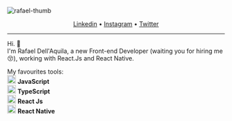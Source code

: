 <p>
   <img src="https://i.ibb.co/R6WvysN/Prancheta-1.jpg" alt="rafael-thumb" border="0">
</p>

<p align="center">
<a href="https://www.linkedin.com/in/rafaeldellaquila/" target="_blank">Linkedin</a> •
  <a href="https://instagram.com/rfldllql" target="_blank">Instagram</a> •
  <a href="https://twitter.com/rfldllql" target="_blank">Twitter</a>
</p>

---

Hi. 🤙</br>
I'm Rafael Dell'Aquila, a new Front-end Developer (waiting you for hiring me 😚), working with React.Js and React Native.

My favourites tools:
</br>
<img src="https://upload.wikimedia.org/wikipedia/commons/9/99/Unofficial_JavaScript_logo_2.svg" width="20"/> <b>JavaScript</b>
</br>
<img src="https://i.ibb.co/PZ2XZgr/ts.png" width="20"/> <b>TypeScript</b>
</br>
<img src="https://i.ibb.co/4RHMmLQ/react.png" width="20"/> <b>React Js</b>
</br>
<img src="https://i.ibb.co/4RHMmLQ/react.png" width="20"/> <b>React Native</b>
